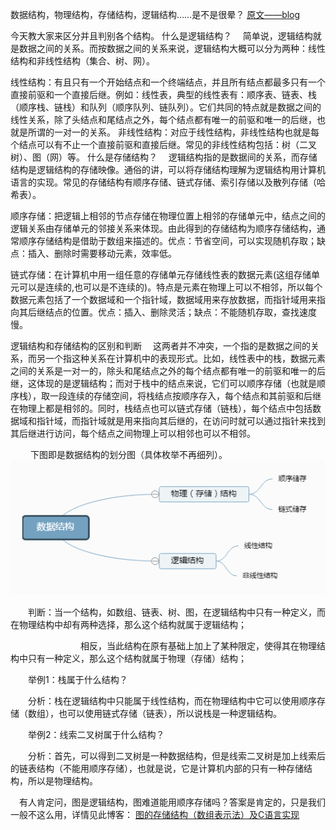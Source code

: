 数据结构，物理结构，存储结构，逻辑结构……是不是很晕？
[原文——blog](https://www.cnblogs.com/xieyang-blog/p/8516113.html)

今天教大家来区分并且判别各个结构。
什么是逻辑结构？
　简单说，逻辑结构就是数据之间的关系。而按数据之间的关系来说，逻辑结构大概可以分为两种：线性结构和非线性结构（集合、树、网）。

线性结构：有且只有一个开始结点和一个终端结点，并且所有结点都最多只有一个直接前驱和一个直接后继。例如：线性表，典型的线性表有：顺序表、链表、栈（顺序栈、链栈）和队列（顺序队列、链队列）。它们共同的特点就是数据之间的线性关系，除了头结点和尾结点之外，每个结点都有唯一的前驱和唯一的后继，也就是所谓的一对一的关系。
非线性结构：对应于线性结构，非线性结构也就是每个结点可以有不止一个直接前驱和直接后继。常见的非线性结构包括：树（二叉树）、图（网）等。
什么是存储结构？
　逻辑结构指的是数据间的关系，而存储结构是逻辑结构的存储映像。通俗的讲，可以将存储结构理解为逻辑结构用计算机语言的实现。常见的存储结构有顺序存储、链式存储、索引存储以及散列存储（哈希表）。

顺序存储：把逻辑上相邻的节点存储在物理位置上相邻的存储单元中，结点之间的逻辑关系由存储单元的邻接关系来体现。由此得到的存储结构为顺序存储结构，通常顺序存储结构是借助于数组来描述的。优点：节省空间，可以实现随机存取；缺点：插入、删除时需要移动元素，效率低。

链式存储：在计算机中用一组任意的存储单元存储线性表的数据元素(这组存储单元可以是连续的,也可以是不连续的)。特点是元素在物理上可以不相邻，所以每个数据元素包括了一个数据域和一个指针域，数据域用来存放数据，而指针域用来指向其后继结点的位置。优点：插入、删除灵活；缺点：不能随机存取，查找速度慢。

逻辑结构和存储结构的区别和判断
　这两者并不冲突，一个指的是数据之间的关系，而另一个指这种关系在计算机中的表现形式。比如，线性表中的栈，数据元素之间的关系是一对一的，除头和尾结点之外的每个结点都有唯一的前驱和唯一的后继，这体现的是逻辑结构；而对于栈中的结点来说，它们可以顺序存储（也就是顺序栈），取一段连续的存储空间，将栈结点按顺序存入，每个结点和其前驱和后继在物理上都是相邻的。同时，栈结点也可以链式存储（链栈），每个结点中包括数据域和指针域，而指针域就是用来指向其后继的，在访问时就可以通过指针来找到其后继进行访问，每个结点之间物理上可以相邻也可以不相邻。

　　  下图即是数据结构的划分图（具体枚举不再细列）。
![数据结构的划分图](./逻辑结构.png)
　　　　

 

　　判断：当一个结构，如数组、链表、树、图，在逻辑结构中只有一种定义，而在物理结构中却有两种选择，那么这个结构就属于逻辑结构；

　　　　　　　　相反，当此结构在原有基础上加上了某种限定，使得其在物理结构中只有一种定义，那么这个结构就属于物理（存储）结构；

 

　　举例1：栈属于什么结构？

　　分析：栈在逻辑结构中只能属于线性结构，而在物理结构中它可以使用顺序存储（数组），也可以使用链式存储（链表），所以说栈是一种逻辑结构。

　　举例2：线索二叉树属于什么结构？

　　分析：首先，可以得到二叉树是一种数据结构，但是线索二叉树是加上线索后的链表结构（不能用顺序存储），也就是说，它是计算机内部的只有一种存储结构，所以是物理结构。

　有人肯定问，图是逻辑结构，图难道能用顺序存储吗？答案是肯定的，只是我们一般不这么用，详情见此博客： 
[图的存储结构（数组表示法）及C语言实现](http:/data.biancheng.net/view/37.html)